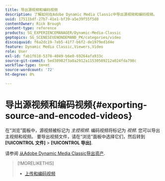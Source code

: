 ```yaml
---
title: 导出源视频和编码视频
description: 了解如何在Adobe Dynamic Media Classic中导出源视频和编码视频。
uuid: 17511bdf-27b7-41e1-bf39-a5e39f55f5d8
contentOwner: Rick Brough
content-type: reference
products: SG_EXPERIENCEMANAGER/Dynamic-Media-Classic
geptopics: SG_SCENESEVENONDEMAND_PK/categories/video
discoiquuid: f6a2dc19-7eb5-41f7-b6f2-de1979ed1d4e
feature: Dynamic Media Classic,Viewers,Video
role: User
exl-id: fab1f618-5370-4049-b6e0-69264afa933c
source-git-commit: 5ed38982f3a8a2912a11530589212a024fda798c
workflow-type: tm+mt
source-wordcount: '72'
ht-degree: 0%

---
```


# 导出源视频和编码视频{#exporting-source-and-encoded-videos}

在“浏览”面板中，源视频被标记为 *主控视频*. 编码视频将标记为 *视频*. 您可以导出主视频和视频。 要导出视频文件，请在“浏览”面板中选择它们，然后转到 **[!UICONTROL 文件]** > **[!UICONTROL 导出]**.

请参阅 [从Adobe Dynamic Media Classic导出资产](exporting-assets-from-dmc.md#exporting-assets-from-dmc).

>[!MORELIKETHIS]
>
>* [上传和编码视频](uploading-encoding-videos.md#uploading_and_encoding_videos)

